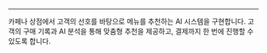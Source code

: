 
---
카페나 상점에서 고객의 선호를 바탕으로 메뉴를 추천하는 AI 시스템을 구현합니다. 고객의 구매 기록과 AI 분석을 통해 맞춤형 추천을 제공하고, 결제까지 한 번에 진행할 수 있도록 합니다.
